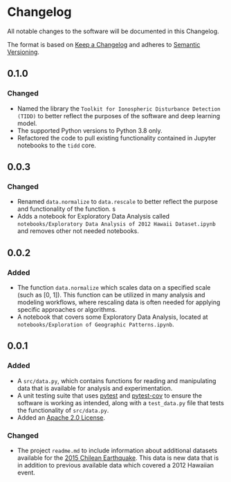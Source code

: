 # Changelog
All notable changes to the software will be documented in this Changelog.

The format is based on [Keep a Changelog](http://keepachangelog.com/en/1.0.0/) 
and adheres to [Semantic Versioning](http://semver.org/spec/v2.0.0.html). 

## 0.1.0
### Changed
- Named the library the `Toolkit for Ionospheric Disturbance Detection (TIDD)` to better 
reflect the purposes of the software and deep learning model.
- The supported Python versions to Python 3.8 only.
- Refactored the code to pull existing functionality contained in Jupyter notebooks to 
the `tidd` core. 

## 0.0.3
### Changed
- Renamed `data.normalize` to `data.rescale` to better reflect the 
purpose and functionality of the function. s
- Adds a notebook for Exploratory Data Analysis called 
`notebooks/Exploratory Data Analysis of 2012 Hawaii Dataset.ipynb` and 
removes other not needed notebooks. 

## 0.0.2 
### Added 
- The function `data.normalize` which scales data on a specified scale 
(such as [0, 1]). This function can be utilized in many analysis and 
modeling workflows, where rescaling data is often needed for applying 
specific approaches or algorithms. 
- A notebook that covers some Exploratory Data Analysis, located at 
`notebooks/Exploration of Geographic Patterns.ipynb`.  

## 0.0.1
### Added

- A `src/data.py`, which contains functions for reading and manipulating 
data that is available for analysis and experimentation. 
- A unit testing suite that uses [pytest](https://docs.pytest.org/en/latest/) 
and [pytest-cov](https://pypi.org/project/pytest-cov/) to 
ensure the software is working as intended, along with a `test_data.py` 
file that tests the functionality of `src/data.py`. 
- Added an [Apache 2.0 License](https://www.apache.org/licenses/LICENSE-2.0).

### Changed 
- The project `readme.md` to include information about additional datasets 
available for the [2015 Chilean Earthquake](https://earthquake.usgs.gov/earthquakes/eventpage/us20003k7a/executive). 
This data is new data that is in addition to previous available data 
which covered a 2012 Hawaiian event. 